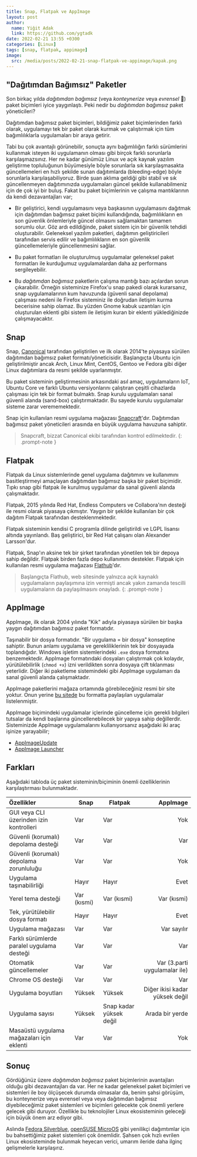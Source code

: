 ```yaml
---
title: Snap, Flatpak ve AppImage
layout: post
author:
  name: Yiğit Adak
  link: https://github.com/ygtadk
date: 2022-02-21 13:55 +0300
categories: [Linux]
tags: [snap, flatpak, appimage]
image:
  src: /media/posts/2022-02-21-snap-flatpak-ve-appimage/kapak.png
---
```


## "Dağıtımdan Bağımsız" Paketler

Son birkaç yılda *dağıtımdan bağımsız* (veya *konteynerize* veya *evrensel* &#x1f937;) paket biçimleri iyice yaygınlaştı. Peki nedir bu *dağıtımdan bağımsız* paket yöneticileri?

Dağıtımdan bağımsız paket biçimleri, bildiğimiz paket biçimlerinden farklı olarak, uygulamayı tek bir paket olarak kurmak ve çalıştırmak için tüm bağımlılıklarla uygulamaları bir araya getirir.

Tabi bu çok avantajlı görünebilir, sonuçta aynı bağımlılığın farklı sürümlerini kullanmak isteyen iki uygulamanın olması gibi birçok farklı sorunlarla karşılaşmazsınız. Her ne kadar günümüz Linux ve açık kaynak yazılım geliştirme topluluğunun büyümesiyle böyle sorunlarla sık karşılaşmasakta güncellemeleri en hızlı şekilde sunan dağıtımlarda (bleeding-edge) böyle sorunlarla karşılaşabiliyoruz. Birde şuan aklıma geldiği gibi stabil ve sık güncellenmeyen dağıtımınızda uygulamaları güncel şekilde kullanabilmeniz için de çok iyi bir buluş. Fakat bu paket biçimlerinin ve çalışma mantıklarının da kendi dezavantajları var;

 - Bir geliştirici, kendi uygulamasını veya başkasının uygulamasını dağıtmak için dağıtımdan bağımsız paket biçimi kullandığında, bağımlılıkların en son güvenlik önlemleriyle güncel olmasını sağlamaktan tamamen sorumlu olur. Göz ardı edildiğinde, paket sistem için bir güvenlik tehdidi oluşturabilir. Geleneksel yazılım paketleri, dağıtımın geliştiricileri tarafından servis edilir ve bağımlılıkların en son güvenlik güncellemeleriyle güncellenmesini sağlar.

 - Bu paket formatları ile oluşturulmuş uygulamalar geleneksel paket formatları ile kurduğumuz uygulamalardan daha az performans sergileyebilir.

 - Bu *dağıtımdan bağımsız* paketlerin çalışma mantığı bazı açılardan sorun çıkarabilir. Örneğin sisteminize Firefox'u snap pakedi olarak kurarsanız, snap uygulamalarının kum havuzunda (güvenli sanal depolama) çalışması nedeni ile Firefox sisteminiz ile doğrudan iletişim kurma becerisine sahip olamaz. Bu yüzden Gnome kabuk uzantıları için oluşturulan eklenti gibi sistem ile iletişim kuran bir eklenti yüklediğinizde çalışmayacaktır.

## Snap

Snap, [Canonical](https://canonical.com/) tarafından geliştirilen ve ilk olarak 2014'te piyasaya sürülen dağıtımdan bağımsız paket formatı/yöneticisidir. Başlangıçta Ubuntu için geliştirilmiştir ancak Arch, Linux Mint, CentOS, Gentoo ve Fedora gibi diğer Linux dağıtımlara da resmi şekilde uyarlanmıştır.

Bu paket sisteminin geliştirmesinin arkasındaki asıl amaç, uygulamaların IoT, Ubuntu Core ve farklı Ubuntu versiyonlarını çalıştıran çeşitli cihazlarda çalışması için tek bir format bulmaktı. Snap kurulu uygulamaları sanal güvenli alanda (sand-box) çalıştırmaktadır. Bu sayede kurulu uygulamalar sisteme zarar verememektedir.

Snap için kullanılan resmi uygulama mağazası [Snapcraft](https://snapcraft.io/)'dır. Dağıtımdan bağımsız paket yöneticileri arasında en büyük uygulama havuzuna sahiptir.

> Snapcraft, bizzat Canonical ekibi tarafından kontrol edilmektedir.
{: .prompt-note }

## Flatpak

Flatpak da Linux sistemlerinde genel uygulama dağıtımını ve kullanımını basitleştirmeyi amaçlayan dağıtımdan bağımsız başka bir paket biçimidir. Tıpkı snap gibi flatpak ile kurulmuş uygulamar da sanal güvenli alanda çalışmaktadır.

Flatpak, 2015 yılında Red Hat, Endless Computers ve Collabora'nın desteği ile resmi olarak piyasaya çıkmıştır. Yaygın bir şekilde kullanılan bir çok dağıtım Flatpak tarafından desteklenmektedir.

Flatpak sisteminin kendisi C programla dilinde geliştirildi ve LGPL lisansı altında yayınlandı. Baş geliştirici, bir Red Hat çalışanı olan Alexander Larsson'dur.

Flatpak, Snap'ın aksine tek bir şirket tarafından yönetilen tek bir depoya sahip değildir. Flatpak birden fazla depo kullanımını destekler. Flatpak için kullanılan resmi uygulama mağazası [Flathub](https://flathub.org/home)'dır.

> Başlangıçta Flathub, web sitesinde yalnızca açık kaynaklı uygulamaların paylaşımına izin vermişti ancak yakın zamanda tescilli uygulamaların da paylaşılmasını onayladı.
{: .prompt-note }

## AppImage

AppImage, ilk olarak 2004 yılında "Kik" adıyla piyasaya sürülen bir başka yaygın dağıtımdan bağımsız paket formatıdır. 

Taşınabilir bir dosya formatıdır. "Bir uygulama = bir dosya" konseptine sahiptir. Bunun anlamı uygulama ve gerekliliklerinin tek bir dosyayada toplandığıdır. Windows işletim sistemlerindeki `.exe` dosya formatına benzemektedir. AppImage formatındaki dosyaları çalıştırmak çok kolaydır, yürütülebilirlik (`chmod +x`) izni verildikten sonra dosyaya çift tıklanması yeterlidir. Diğer iki paketleme sistemindeki gibi AppImage uygulamarı da sanal güvenli alanda çalışmaktadır.

AppImage paketlerini mağaza ortamında görebileceğiniz resmi bir site yoktur. Onun yerine [bu sitede](https://appimage.github.io/apps/) bu formatta paylaşılan uygulamalar listelenmiştir.

AppImage biçimindeki uygulamalar içlerinde güncelleme için gerekli bilgileri tutsalar da kendi başlarına güncellenebilecek bir yapıya sahip değillerdir. Sisteminizde AppImage uygulamalarını kullanıyorsanız aşağıdaki iki araç işinize yarayabilir;

- [AppImageUpdate](https://github.com/AppImage/AppImageUpdate)
- [AppImage Launcher](https://github.com/TheAssassin/AppImageLauncher)

## Farkları

Aşağıdaki tabloda üç paket sisteminin/biçiminin önemli özelliklerinin karşılaştırması bulunmaktadır.

|Özellikler |Snap |Flatpak | AppImage |
|:----------|-----|--------|---------:|
|GUI veya CLI üzerinden izin kontrolleri|Var|Var|Yok|
|Güvenli (korumalı) depolama desteği|Var|Var|Var|
|Güvenli (korumalı) depolama zorunluluğu|Var|Var|Yok|
|Uygulama taşınabilirliği|Hayır|Hayır|Evet|
|Yerel tema desteği|Var (kısmi)|Var (kısmi)|Var (kısmi)|
|Tek, yürütülebilir dosya formatı|Hayır|Hayır|Evet|
|Uygulama mağazası|Var|Var|Var sayılır|
|Farklı sürümlerde paralel uygulama desteği|Var|Var|Var|
|Otomatik güncellemeler|Var|Var|Var (3.parti uygulamalar ile)|
|Chrome OS desteği|Var|Var|Var|
|Uygulama boyutları|Yüksek|Yüksek|Diğer ikisi kadar yüksek değil|
|Uygulama sayısı|Yüksek|Snap kadar yüksek değil|Arada bir yerde|
|Masaüstü uygulama mağazaları için eklenti|Var|Var|Yok|

## Sonuç

Gördüğünüz üzere *dağıtımdan bağımsız* paket biçimlerinin avantajları olduğu gibi dezavantajları da var. Her ne kadar geleneksel paket biçimleri ve sistemleri ile boy ölçüşecek durumda olmasalar da, benim şahsi görüşüm, bu konteynerize veya evrensel veya veya dağıtımdan bağımsız diyebileceğimiz paket sistemleri ve biçimleri gelecekte çok önemli yerlere gelecek gibi duruyor. Özellikle bu teknolojiler Linux ekosisteminin geleceği için büyük önem arz ediyor gibi.

Aslında [Fedora Silverblue](https://getfedora.org/tr/silverblue/), [openSUSE MicroOS](https://microos.opensuse.org/) gibi yenilikçi dağımtımlar için bu bahsettiğimiz paket sistemleri çok önemlidir. Şahsen çok hızlı evrilen Linux ekosisteminde bulunmak heyecan verici, umarım ileride daha ilginç gelişmelerle karşılaşırız.
